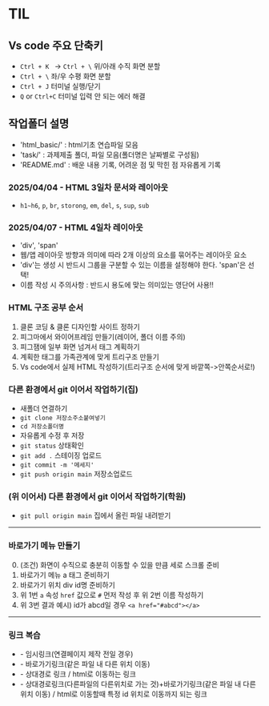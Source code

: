 # TIL
## Vs code 주요 단축키
* `Ctrl + K ` -> `Ctrl + \` 위/아래 수직 화면 분할
* `Ctrl + \` 좌/우 수평 화면 분할
* `Ctrl + J` 터미널 실행/닫기
* `Q` or `Ctrl+C` 터미널 입력 안 되는 에러 해결
## 작업폴더 설명
* 'html_basic/' : html기초 연습파일 모음 <!-- /는 폴더라는 뜻 -->
* 'task/' : 과제제출 폴더, 파일 모음(폴더명은 날짜별로 구성됨)
* 'README.md' : 배운 내용 기록, 어려운 점 및 막힌 점 자유롭게 기록
### 2025/04/04 - HTML 3일차 문서와 레이아웃
* `h1~h6`, `p`, `br`, `storong`, `em`, `del`, `s`, `sup`, `sub`
### 2025/04/07 - HTML 4일차 레이아웃
* 'div', 'span'
* 웹/앱 레이아웃 방향과 의미에 따라 2개 이상의 요소를 묶어주는 레이아웃 요소
* 'div'는 생성 시 반드시 그룹을 구분할 수 있는 이름을 설정해야 한다. 'span'은 선택!
* 이름 작성 시 주의사항 : 반드시 용도에 맞는 의미있는 영단어 사용!!
### HTML 구조 공부 순서
1. 클론 코딩 & 클론 디자인할 사이트 정하기
2. 피그마에서 와이어프레임 만들기(레이어, 폴더 이름 주의)
3. 피그잼에 일부 화면 넘겨서 태그 계획하기
4. 계획한 태그를 가족관계에 맞게 트리구조 만들기
5. Vs code에서 실제 HTML 작성하기(트리구조 순서에 맞게 바깥쪽->안쪽순서로!)
### 다른 환경에서 git 이어서 작업하기(집)
* 새폴더 연결하기
* `git clone 저장소주소붙여넣기`
* `cd 저장소폴더명` <!-- 예시 폴더명:TIL -->
* 자유롭게 수정 후 저장
* `git status` 상태확인
* `git add .` 스테이징 업로드
* `git commit -m '메세지'` 
* `git push origin main` 저장소업로드
### (위 이어서) 다른 환경에서 git 이어서 작업하기(학원)
* `git pull origin main` 집에서 올린 파일 내려받기
-----
### 바로가기 메뉴 만들기
0. (조건) 화면이 수직으로 충분히 이동할 수 있을 만큼 세로 스크롤 준비
1. 바로가기 메뉴 a 태그 준비하기
2. 바로가기 위치 div id명 준비하기
3. 위 1번 `a` 속성 `href` 값으로 `#` 먼저 작성 후 위 2번 이름 작성하기
4. 위 3번 결과 예시) id가 abcd일 경우 `<a href="#abcd"></a>`
----
### 링크 복습
* <a href="#"></a> - 임시링크(연결페이지 제작 전일 경우)
* <a href="#header"></a> - 바로가기링크(같은 파일 내 다른 위치 이동)
* <a href="./basic/index.html"></a> - 상대경로 링크 / html로 이동하는 링크
* <a href="./basic/index.html#main"></a> - 상대경로링크(다른파일의 다른위치로 가는 것)+바로가기링크(같은 파일 내 다른 위치 이동) / html로 이동할때 특정 id 위치로 이동까지 되는 링크
